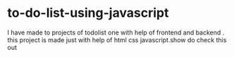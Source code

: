 # to-do-list-using-javascript

I have made to projects of todolist one with help of frontend and backend .
this project is made just with help of html css javascript.show do check this out

